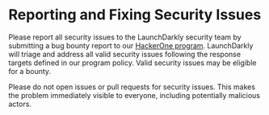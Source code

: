 # Reporting and Fixing Security Issues

Please report all security issues to the LaunchDarkly security team by submitting a bug bounty report to our [HackerOne program](https://hackerone.com/launchdarkly?type=team). LaunchDarkly will triage and address all valid security issues following the response targets defined in our program policy. Valid security issues may be eligible for a bounty.

Please do not open issues or pull requests for security issues. This makes the problem immediately visible to everyone, including potentially malicious actors.
